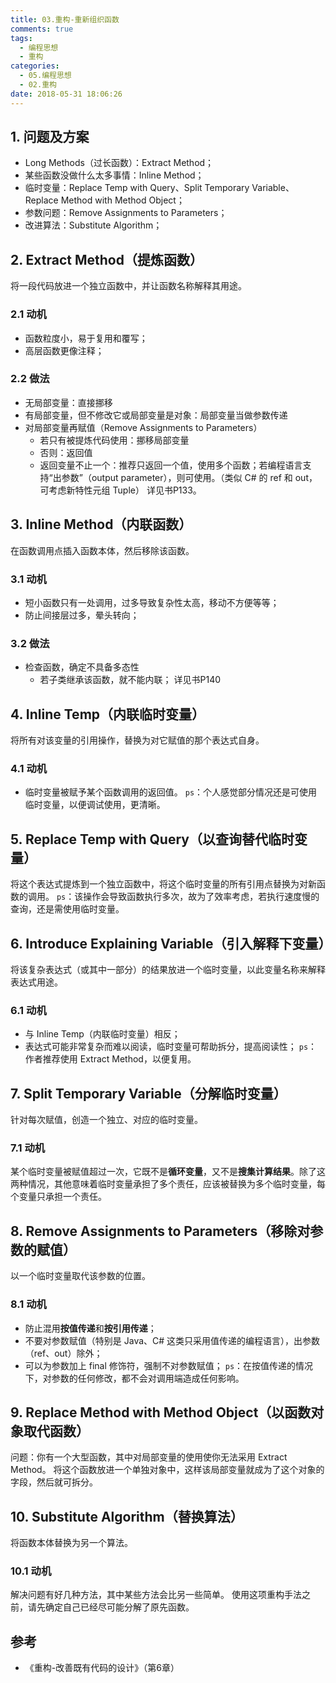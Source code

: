 ```yaml
---
title: 03.重构-重新组织函数
comments: true
tags:
  - 编程思想
  - 重构
categories:
  - 05.编程思想
  - 02.重构
date: 2018-05-31 18:06:26
---
```


## 1. 问题及方案

- Long Methods（过长函数）：Extract Method；
- 某些函数没做什么太多事情：Inline Method；
- 临时变量：Replace Temp with Query、Split Temporary Variable、Replace Method with Method Object；
- 参数问题：Remove Assignments to Parameters；
- 改进算法：Substitute Algorithm；

<!--more-->

## 2. Extract Method（提炼函数）

将一段代码放进一个独立函数中，并让函数名称解释其用途。

### 2.1 动机

- 函数粒度小，易于复用和覆写；
- 高层函数更像注释；

### 2.2 做法

- 无局部变量：直接挪移
- 有局部变量，但不修改它或局部变量是对象：局部变量当做参数传递
- 对局部变量再赋值（Remove Assignments to Parameters）
  - 若只有被提炼代码使用：挪移局部变量
  - 否则：返回值
  - 返回变量不止一个：推荐只返回一个值，使用多个函数；若编程语言支持“出参数”（output parameter），则可使用。（类似 C# 的 ref 和 out，可考虑新特性元组 Tuple）
详见书P133。

## 3. Inline Method（内联函数）

在函数调用点插入函数本体，然后移除该函数。

### 3.1 动机

- 短小函数只有一处调用，过多导致复杂性太高，移动不方便等等；
- 防止间接层过多，晕头转向；

### 3.2 做法

- 检查函数，确定不具备多态性
  - 若子类继承该函数，就不能内联；
详见书P140

## 4. Inline Temp（内联临时变量）

将所有对该变量的引用操作，替换为对它赋值的那个表达式自身。

### 4.1 动机

- 临时变量被赋予某个函数调用的返回值。
`ps`：个人感觉部分情况还是可使用临时变量，以便调试使用，更清晰。

## 5. Replace Temp with Query（以查询替代临时变量）

将这个表达式提炼到一个独立函数中，将这个临时变量的所有引用点替换为对新函数的调用。
`ps`：该操作会导致函数执行多次，故为了效率考虑，若执行速度慢的查询，还是需使用临时变量。

## 6. Introduce Explaining Variable（引入解释下变量）

将该复杂表达式（或其中一部分）的结果放进一个临时变量，以此变量名称来解释表达式用途。

### 6.1 动机

- 与 Inline Temp（内联临时变量）相反；
- 表达式可能非常复杂而难以阅读，临时变量可帮助拆分，提高阅读性；
`ps`：作者推荐使用 Extract Method，以便复用。

## 7. Split Temporary Variable（分解临时变量）

针对每次赋值，创造一个独立、对应的临时变量。

### 7.1 动机

某个临时变量被赋值超过一次，它既不是**循环变量**，又不是**搜集计算结果**。除了这两种情况，其他意味着临时变量承担了多个责任，应该被替换为多个临时变量，每个变量只承担一个责任。

## 8. Remove Assignments to Parameters（移除对参数的赋值）

以一个临时变量取代该参数的位置。

### 8.1 动机

- 防止混用**按值传递**和**按引用传递**；
- 不要对参数赋值（特别是 Java、C# 这类只采用值传递的编程语言），出参数（ref、out）除外；
- 可以为参数加上 final 修饰符，强制不对参数赋值；
`ps`：在按值传递的情况下，对参数的任何修改，都不会对调用端造成任何影响。

## 9. Replace Method with Method Object（以函数对象取代函数）

问题：你有一个大型函数，其中对局部变量的使用使你无法采用 Extract Method。
将这个函数放进一个单独对象中，这样该局部变量就成为了这个对象的字段，然后就可拆分。

## 10. Substitute Algorithm（替换算法）

将函数本体替换为另一个算法。

### 10.1 动机

解决问题有好几种方法，其中某些方法会比另一些简单。
使用这项重构手法之前，请先确定自己已经尽可能分解了原先函数。


## 参考

- 《重构-改善既有代码的设计》（第6章）